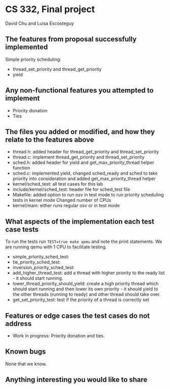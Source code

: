 # CS 332, Final project
David Chu and Luisa Escosteguy

## The features from proposal successfully implemented

Simple priority scheduling: 

- thread_set_priority and thread_get_priority
- yield

## Any non-functional features you attempted to implement

- Priority donation
- Ties

## The files you added or modified, and how they relate to the features above

- thread.h: added header for thread_get_priority and thread_set_priority
- thread.c: implement thread_get_priority and thread_set_priority
- sched.h: added header for yield and get_max_priority_thread helper function
- sched.c: implemented yield, changed sched_ready and sched to take priority into consideration
        and added get_max_priority_thread helper 
- kernel/sched_test: all test cases for this lab
- include/kernel/sched_test: header file for sched_test file
- Makefile: added option to run osv in test mode to run priority scheduling tests in kernel mode
Changed number of CPUs
- kernel/main: either runs regular osv or in test mode

## What aspects of the implementation each test case tests

To run the tests run `TEST=true make qemu` and note the print statements. We are running qemu with 1 CPU to facilitate testing. 

- simple_priority_sched_test: 
- tie_priority_sched_test: 
- inversion_priority_sched_test:
- add_higher_thread_test: add a thread with higher priority to the ready list - it should start running. 
- lower_thread_priority_should_yield: create a high priority thread which should start
running and then lower its own priority - it should yield to the other threads (running to ready)
and other thread should take over. 
- get_set_priority_test: test if the priority of a thread is correctly set

## Features or edge cases the test cases do not address

- Work in progress: Priority donation and ties. 

## Known bugs

None that we know.

## Anything interesting you would like to share
